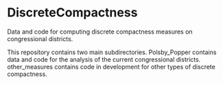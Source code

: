 # DiscreteCompactness
Data and code for computing discrete compactness measures on congressional districts. 

This repository contains two main subdirectories. Polsby_Popper contains data and code for the analysis of the current congressional districts. other_measures contains code in development for other types of discrete compactness. 
